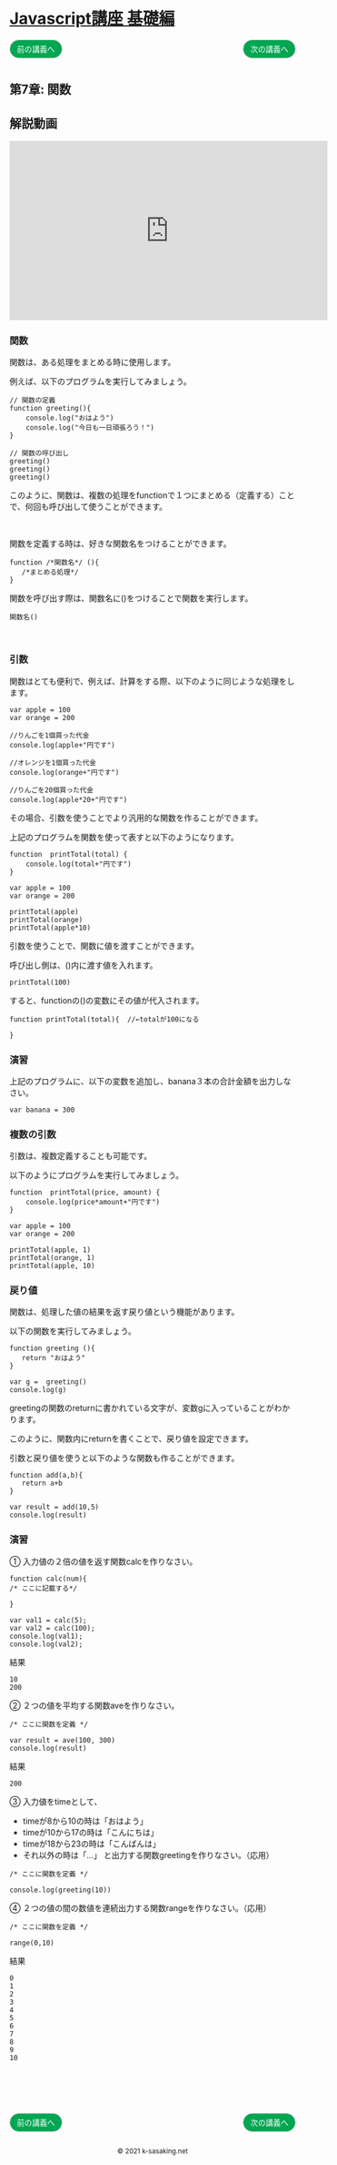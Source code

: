 <style>
.mb {
  margin-bottom: 90px;
}
.mt {
  margin-top: 90px;
}
.box {
  position: relative;
}
.box .box_left {
  position: absolute;
  left: 0;
}
.box .box_right {
  position: absolute;
  right: 0;
}
.btn {
  padding: 6px 12px;
  border-radius: 7em;
  border: solid 1px #ccc;
}
.bg-info {
  background-color: #00a651;
  color: #ffffff;
}
footer {
    text-align: center;
    margin-top: 120px;
    padding: 30px;
}
</style>


# [Javascript講座 基礎編](basic.html)

<div class="box mb">
  <a class="box_left" href="basic6.html">
    <button class="btn bg-info">前の講義へ</button>
  </a>
  <a class="box_right" href="dom1.html">
    <button class="btn bg-info">次の講義へ</button>
  </a>
</div>

## 第7章: 関数

## 解説動画
<iframe width="560" height="315" src="https://www.youtube.com/embed/s0CCJYDQkpA" title="YouTube video player" frameborder="0" allow="accelerometer; autoplay; clipboard-write; encrypted-media; gyroscope; picture-in-picture" allowfullscreen></iframe>

### 関数
関数は、ある処理をまとめる時に使用します。

例えば、以下のプログラムを実行してみましょう。

```
// 関数の定義
function greeting(){
    console.log("おはよう")
    console.log("今日も一日頑張ろう！")
}

// 関数の呼び出し
greeting()
greeting()
greeting()
```

このように、関数は、複数の処理をfunctionで１つにまとめる（定義する）ことで、何回も呼び出して使うことができます。

<br/>

関数を定義する時は、好きな関数名をつけることができます。

```
function /*関数名*/ (){
   /*まとめる処理*/
}
```

関数を呼び出す際は、関数名に()をつけることで関数を実行します。

```
関数名()
```

<br/>

### 引数
関数はとても便利で、例えば、計算をする際、以下のように同じような処理をします。

```
var apple = 100
var orange = 200

//りんごを1個買った代金
console.log(apple+"円です")

//オレンジを1個買った代金
console.log(orange+"円です")

//りんごを20個買った代金
console.log(apple*20+"円です")
```

その場合、引数を使うことでより汎用的な関数を作ることができます。

上記のプログラムを関数を使って表すと以下のようになります。

```
function  printTotal(total) {
    console.log(total+"円です")
}

var apple = 100
var orange = 200

printTotal(apple)
printTotal(orange)
printTotal(apple*10)
```

引数を使うことで、関数に値を渡すことができます。

呼び出し側は、()内に渡す値を入れます。

```
printTotal(100)
```
すると、functionの()の変数にその値が代入されます。

```
function printTotal(total){  //←totalが100になる

}
```


### 演習
上記のプログラムに、以下の変数を追加し、banana３本の合計金額を出力しなさい。

```
var banana = 300
```


### 複数の引数
引数は、複数定義することも可能です。

以下のようにプログラムを実行してみましょう。

```
function  printTotal(price, amount) {
    console.log(price*amount+"円です")
}

var apple = 100
var orange = 200

printTotal(apple, 1)
printTotal(orange, 1)
printTotal(apple, 10)
```



### 戻り値
関数は、処理した値の結果を返す戻り値という機能があります。

以下の関数を実行してみましょう。

```
function greeting (){
   return "おはよう"
}

var g =  greeting()
console.log(g)
```
greetingの関数のreturnに書かれている文字が、変数gに入っていることがわかります。

このように、関数内にreturnを書くことで、戻り値を設定できます。



引数と戻り値を使うと以下のような関数も作ることができます。

```
function add(a,b){
   return a+b
}

var result = add(10,5)
console.log(result)
```



### 演習
① 入力値の２倍の値を返す関数calcを作りなさい。

```
function calc(num){
/* ここに記載する*/

}

var val1 = calc(5);
var val2 = calc(100);
console.log(val1);
console.log(val2);
```
結果

```
10
200
```


② ２つの値を平均する関数aveを作りなさい。

```
/* ここに関数を定義 */

var result = ave(100, 300)
console.log(result)
```

結果

```
200
```


③ 入力値をtimeとして、

- timeが8から10の時は「おはよう」
- timeが10から17の時は「こんにちは」
- timeが18から23の時は「こんばんは」
- それ以外の時は「...」 と出力する関数greetingを作りなさい。（応用）

```
/* ここに関数を定義 */

console.log(greeting(10))
```

④ ２つの値の間の数値を連続出力する関数rangeを作りなさい。（応用）

```
/* ここに関数を定義 */

range(0,10)
```

結果

```
0
1
2
3
4
5
6
7
8
9
10
```


<div class="box mt mb">
  <a class="box_left" href="basic6.html">
    <button class="btn bg-info">前の講義へ</button>
  </a>
  <a class="box_right" href="dom1.html">
    <button class="btn bg-info">次の講義へ</button>
  </a>
</div>

<footer>
    <small>© 2021 k-sasaking.net</small>
</footer>
